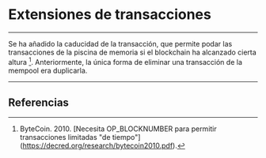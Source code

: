 # Extensiones de transacciones

---

Se ha añadido la caducidad de la transacción, que permite podar las transacciones de la piscina de memoria si el blockchain ha alcanzado cierta altura [^1]. Anteriormente, la única forma de eliminar una transacción de la mempool era duplicarla.

---

## <i class="fa fa-book"></i> Referencias

[^1]: ByteCoin. 2010. [Necesita OP_BLOCKNUMBER para permitir transacciones limitadas "de tiempo"] (https://decred.org/research/bytecoin2010.pdf).
